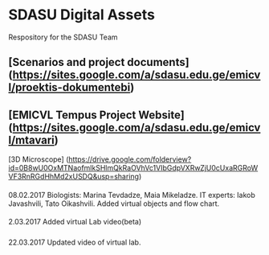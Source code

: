 # SDASU Digital Assets
Respository for the SDASU Team

[Scenarios and project documents] (https://sites.google.com/a/sdasu.edu.ge/emicvl/proektis-dokumentebi)
---------------------------------------------------------------------
[EMICVL Tempus Project Website] (https://sites.google.com/a/sdasu.edu.ge/emicvl/mtavari)
------------------------------------------------------------------------------------
[3D Microscope] (https://drive.google.com/folderview?id=0B8wU0OxMTNaofmlkSHlmQkRaOVhVc1VIbGdpVXRwZjU0cUxaRGRoWVF3RnRGdHhMd2xUSDQ&usp=sharing)
####
08.02.2017
Biologists: Marina Tevdadze, Maia Mikeladze.
IT experts: Iakob Javashvili, Tato Oikashvili.
Added virtual objects and flow chart.
####
2.03.2017
Added virtual Lab video(beta)
#####
22.03.2017
Updated video of virtual lab.

